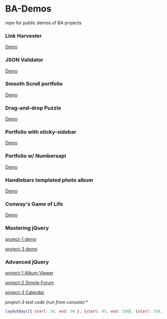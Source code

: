 # BA-Demos
repo for public demos of BA projects

### Link Harvester
[Demo](https://sbchittenden.github.io/BA-Demos/Regular-Expressions/project-1/)

### JSON Validator
[Demo](https://sbchittenden.github.io/BA-Demos/JSON-and-XML/project-2/)

### Smooth Scroll portfolio
[Demo](https://sbchittenden.github.io/BA-Demos/Mastering-the-DOM/project-2/index.html)

### Drag-and-drop Puzzle
[Demo](https://sbchittenden.github.io/BA-Demos/JS-Events/puzzle/)

### Portfolio with sticky-sidebar
[Demo](https://sbchittenden.github.io/BA-Demos/JS-Events/portfolio_w_sidebar/)

### Portfolio w/ Numbersapi
[Demo](http://questionable-bit.surge.sh/)

### Handlebars templated photo album
[Demo](https://sbchittenden.github.io/BA-Demos/Handlebars/photo-album/)

### Conway's Game of Life
[Demo](http://difficult-bun.surge.sh/)

### Mastering jQuery
[project-1 demo](https://sbchittenden.github.io/BA-Demos/Mastering%20jQuery/project-1/)

[project-3 demo](https://sbchittenden.github.io/BA-Demos/Mastering%20jQuery/project-3/)

### Advanced jQuery
[project-1 Album Viewer](https://sbchittenden.github.io/BA-Demos/Advanced_jQuery/project-1-album-viewer/)

[project-2 Simple Forum](https://sbchittenden.github.io/BA-Demos/Advanced_jQuery/project-2-simple-forum/)

[project-3 Calendar](https://sbchittenden.github.io/BA-Demos/Advanced_jQuery/project-3-calendar/)

*project-3 test code (run from console):**

```javascript
layOutDay([{ start: 30, end: 90 }, {start: 45, end: 150}, {start: 350, end: 515},{start: 425, end: 540},{start: 50, end: 125}, { start: 540, end: 600 }, { start: 560, end: 620 }, { start: 610, end: 670 }, {start: 160, end: 345}]);
```
